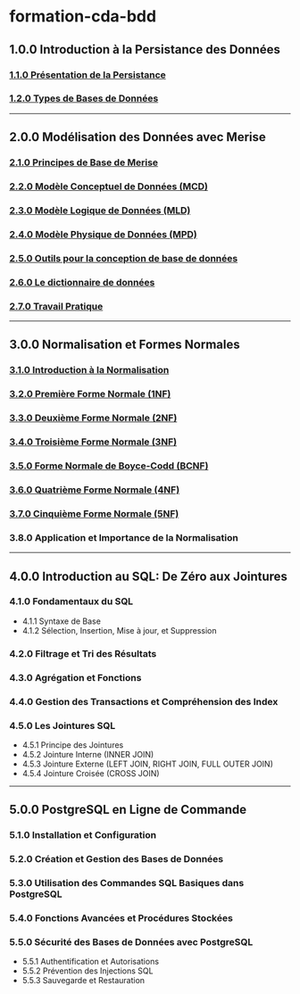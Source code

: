 # formation-cda-bdd

## 1.0.0 Introduction à la Persistance des Données
### [1.1.0 Présentation de la Persistance](./module-1-introduction-persistance-donnees/1.1-introduction-persistance-des-donnees.md)
### [1.2.0 Types de Bases de Données](./module-1-introduction-persistance-donnees/1.2-types-base-de-donnees.md)

---

## 2.0.0 Modélisation des Données avec Merise
### [2.1.0 Principes de Base de Merise](./module-2-merise/2.1-introduction-merise.md)
### [2.2.0 Modèle Conceptuel de Données (MCD)](./module-2-merise/2.2-mcd.md)
### [2.3.0 Modèle Logique de Données (MLD)](./module-2-merise/2.3-mld.md)
### [2.4.0 Modèle Physique de Données (MPD)](./module-2-merise/2.4-mpd.md)
### [2.5.0 Outils pour la conception de base de données](./module-2-merise/2.5-outils.md)
### [2.6.0 Le dictionnaire de données](./module-2-merise/2.6-dictionnaire-de-données.md)
### [2.7.0 Travail Pratique](./module-2-merise/2.7-travail-pratique.md)

---

## 3.0.0 Normalisation et Formes Normales
### [3.1.0 Introduction à la Normalisation](./module-3-normalisation/3.1-introduction-normalisation.md)
### [3.2.0 Première Forme Normale (1NF)](./module-3-normalisation/3.2-premiere-forme-normale.md)
### [3.3.0 Deuxième Forme Normale (2NF)](./module-3-normalisation/3.3-deuxieme-forme-normale.md)
### [3.4.0 Troisième Forme Normale (3NF)](./module-3-normalisation/3.4-troisieme-forme-normale.md)
### [3.5.0 Forme Normale de Boyce-Codd (BCNF)](./module-3-normalisation/3.5-bcnf.md)
### [3.6.0 Quatrième Forme Normale (4NF)](./module-3-normalisation/3.6-quatrieme-forme-normale.md)
### [3.7.0 Cinquième Forme Normale (5NF)](./module-3-normalisation/3.7-cinquieme-forme-normale.md)
### 3.8.0 Application et Importance de la Normalisation

---

## 4.0.0 Introduction au SQL: De Zéro aux Jointures
### 4.1.0 Fondamentaux du SQL
  - 4.1.1 Syntaxe de Base
  - 4.1.2 Sélection, Insertion, Mise à jour, et Suppression
### 4.2.0 Filtrage et Tri des Résultats
### 4.3.0 Agrégation et Fonctions
### 4.4.0 Gestion des Transactions et Compréhension des Index
### 4.5.0 Les Jointures SQL
  - 4.5.1 Principe des Jointures
  - 4.5.2 Jointure Interne (INNER JOIN)
  - 4.5.3 Jointure Externe (LEFT JOIN, RIGHT JOIN, FULL OUTER JOIN)
  - 4.5.4 Jointure Croisée (CROSS JOIN)

---

## 5.0.0 PostgreSQL en Ligne de Commande
### 5.1.0 Installation et Configuration
### 5.2.0 Création et Gestion des Bases de Données
### 5.3.0 Utilisation des Commandes SQL Basiques dans PostgreSQL
### 5.4.0 Fonctions Avancées et Procédures Stockées
### 5.5.0 Sécurité des Bases de Données avec PostgreSQL
  - 5.5.1 Authentification et Autorisations
  - 5.5.2 Prévention des Injections SQL
  - 5.5.3 Sauvegarde et Restauration
